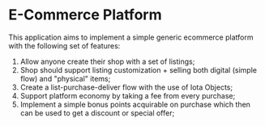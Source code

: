 # E-Commerce Platform

This application aims to implement a simple generic ecommerce platform with the following set of features:

1. Allow anyone create their shop with a set of listings;
2. Shop should support listing customization + selling both digital (simple flow) and "physical" items;
3. Create a list-purchase-deliver flow with the use of Iota Objects;
4. Support platform economy by taking a fee from every purchase;
5. Implement a simple bonus points acquirable on purchase which then can be used to get a discount or special offer;
